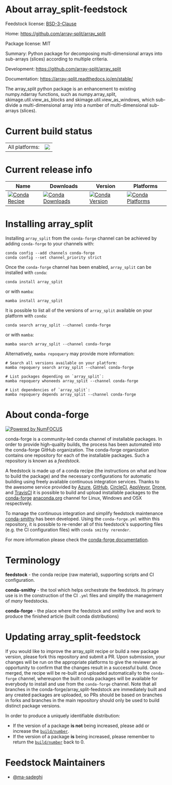About array_split-feedstock
===========================

Feedstock license: [BSD-3-Clause](https://github.com/conda-forge/array_split-feedstock/blob/main/LICENSE.txt)

Home: https://github.com/array-split/array_split

Package license: MIT

Summary: Python package for decomposing multi-dimensional arrays into sub-arrays (slices) according to multiple criteria.

Development: https://github.com/array-split/array_split

Documentation: https://array-split.readthedocs.io/en/stable/

The array_split python package is an enhancement to existing numpy.ndarray
functions, such as numpy.array_split, skimage.util.view_as_blocks and
skimage.util.view_as_windows, which sub-divide a multi-dimensional array
into a number of multi-dimensional sub-arrays (slices).


Current build status
====================


<table><tr><td>All platforms:</td>
    <td>
      <a href="https://dev.azure.com/conda-forge/feedstock-builds/_build/latest?definitionId=9480&branchName=main">
        <img src="https://dev.azure.com/conda-forge/feedstock-builds/_apis/build/status/array_split-feedstock?branchName=main">
      </a>
    </td>
  </tr>
</table>

Current release info
====================

| Name | Downloads | Version | Platforms |
| --- | --- | --- | --- |
| [![Conda Recipe](https://img.shields.io/badge/recipe-array_split-green.svg)](https://anaconda.org/conda-forge/array_split) | [![Conda Downloads](https://img.shields.io/conda/dn/conda-forge/array_split.svg)](https://anaconda.org/conda-forge/array_split) | [![Conda Version](https://img.shields.io/conda/vn/conda-forge/array_split.svg)](https://anaconda.org/conda-forge/array_split) | [![Conda Platforms](https://img.shields.io/conda/pn/conda-forge/array_split.svg)](https://anaconda.org/conda-forge/array_split) |

Installing array_split
======================

Installing `array_split` from the `conda-forge` channel can be achieved by adding `conda-forge` to your channels with:

```
conda config --add channels conda-forge
conda config --set channel_priority strict
```

Once the `conda-forge` channel has been enabled, `array_split` can be installed with `conda`:

```
conda install array_split
```

or with `mamba`:

```
mamba install array_split
```

It is possible to list all of the versions of `array_split` available on your platform with `conda`:

```
conda search array_split --channel conda-forge
```

or with `mamba`:

```
mamba search array_split --channel conda-forge
```

Alternatively, `mamba repoquery` may provide more information:

```
# Search all versions available on your platform:
mamba repoquery search array_split --channel conda-forge

# List packages depending on `array_split`:
mamba repoquery whoneeds array_split --channel conda-forge

# List dependencies of `array_split`:
mamba repoquery depends array_split --channel conda-forge
```


About conda-forge
=================

[![Powered by
NumFOCUS](https://img.shields.io/badge/powered%20by-NumFOCUS-orange.svg?style=flat&colorA=E1523D&colorB=007D8A)](https://numfocus.org)

conda-forge is a community-led conda channel of installable packages.
In order to provide high-quality builds, the process has been automated into the
conda-forge GitHub organization. The conda-forge organization contains one repository
for each of the installable packages. Such a repository is known as a *feedstock*.

A feedstock is made up of a conda recipe (the instructions on what and how to build
the package) and the necessary configurations for automatic building using freely
available continuous integration services. Thanks to the awesome service provided by
[Azure](https://azure.microsoft.com/en-us/services/devops/), [GitHub](https://github.com/),
[CircleCI](https://circleci.com/), [AppVeyor](https://www.appveyor.com/),
[Drone](https://cloud.drone.io/welcome), and [TravisCI](https://travis-ci.com/)
it is possible to build and upload installable packages to the
[conda-forge](https://anaconda.org/conda-forge) [anaconda.org](https://anaconda.org/)
channel for Linux, Windows and OSX respectively.

To manage the continuous integration and simplify feedstock maintenance
[conda-smithy](https://github.com/conda-forge/conda-smithy) has been developed.
Using the ``conda-forge.yml`` within this repository, it is possible to re-render all of
this feedstock's supporting files (e.g. the CI configuration files) with ``conda smithy rerender``.

For more information please check the [conda-forge documentation](https://conda-forge.org/docs/).

Terminology
===========

**feedstock** - the conda recipe (raw material), supporting scripts and CI configuration.

**conda-smithy** - the tool which helps orchestrate the feedstock.
                   Its primary use is in the construction of the CI ``.yml`` files
                   and simplify the management of *many* feedstocks.

**conda-forge** - the place where the feedstock and smithy live and work to
                  produce the finished article (built conda distributions)


Updating array_split-feedstock
==============================

If you would like to improve the array_split recipe or build a new
package version, please fork this repository and submit a PR. Upon submission,
your changes will be run on the appropriate platforms to give the reviewer an
opportunity to confirm that the changes result in a successful build. Once
merged, the recipe will be re-built and uploaded automatically to the
`conda-forge` channel, whereupon the built conda packages will be available for
everybody to install and use from the `conda-forge` channel.
Note that all branches in the conda-forge/array_split-feedstock are
immediately built and any created packages are uploaded, so PRs should be based
on branches in forks and branches in the main repository should only be used to
build distinct package versions.

In order to produce a uniquely identifiable distribution:
 * If the version of a package **is not** being increased, please add or increase
   the [``build/number``](https://docs.conda.io/projects/conda-build/en/latest/resources/define-metadata.html#build-number-and-string).
 * If the version of a package **is** being increased, please remember to return
   the [``build/number``](https://docs.conda.io/projects/conda-build/en/latest/resources/define-metadata.html#build-number-and-string)
   back to 0.

Feedstock Maintainers
=====================

* [@ma-sadeghi](https://github.com/ma-sadeghi/)

